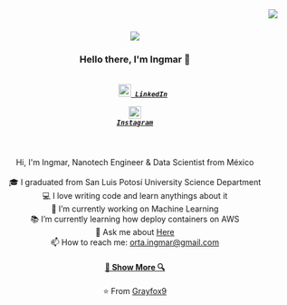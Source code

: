 <img align="right" src="https://visitor-badge.laobi.icu/badge?page_id=Grayfox9.visitor-badge">

<h1 align="center">
  <a href="https://git.io/typing-svg">
    <img src="https://readme-typing-svg.herokuapp.com/?lines=Hola,+que+tal!+👋;This+is+Ingmar+....;Nice+to+meet+you!&center=true&size=30">
  </a>
</h1>

<h3 align="center">Hello there, I'm Ingmar 👋</h3>
<h5 align="center">
  <code>
    <a href="https://www.linkedin.com/in/osmandurdag/" title="LinkedIn"><img width="22" src="https://github.com/zumrudu-anka/zumrudu-anka/blob/master/images/linkedin.svg"> LinkedIn</a></code>
 
  <code><a href="https://www.instagram.com/osman__durdag/" title="Instagram Profile"><img width="22" src="https://github.com/zumrudu-anka/zumrudu-anka/blob/master/images/instagram.svg"> Instagram</a></code> 
</h5>
<br>
<p align="center">
  Hi, I'm Ingmar, Nanotech Engineer & Data Scientist from México
  <br>
  <br>
  🎓 I graduated from San Luis Potosí University Science Department
  <br>
  💻 I love writing code and learn anythings about it
  <br>
  🔬 I’m currently working on Machine Learning
  <br>
  📚 I’m currently learning how deploy containers on AWS
  <br>
  💬 Ask me about <a href="https://github.com/Grayfox9/Grayfox9/issues" title="Issues">Here</a>
  <br>
  📫 How to reach me: <a href="mailto: orta.ingmar@gmail.com">orta.ingmar@gmail.com</a>
</p>


<h4 align="center"><a href=https://github.com/Grayfox9/?tab=repositories" title="Show Repositories">🔎 Show More 🔍</a></h4>

<p align = "center">
    ⭐️ From <a href="https://github.com/Grayfox9/">Grayfox9</a>
</p>
